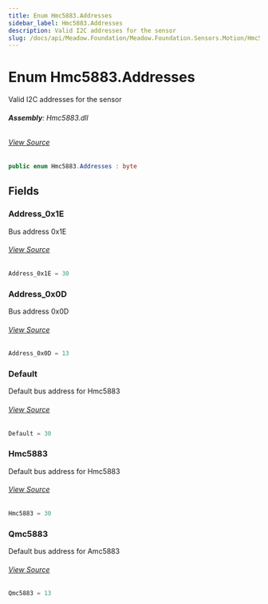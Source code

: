 ```yaml
---
title: Enum Hmc5883.Addresses
sidebar_label: Hmc5883.Addresses
description: Valid I2C addresses for the sensor
slug: /docs/api/Meadow.Foundation/Meadow.Foundation.Sensors.Motion/Hmc5883.Addresses
---
```

# Enum Hmc5883.Addresses
Valid I2C addresses for the sensor

###### **Assembly**: Hmc5883.dll
###### [View Source](https://github.com/WildernessLabs/Meadow.Foundation.git/blob/develop/Source/Meadow.Foundation.Peripherals/Sensors.Motion.Hmc5883/Driver/Hmc5883.Addresses.cs#L8)
```csharp title="Declaration"
public enum Hmc5883.Addresses : byte
```
## Fields
### Address_0x1E
Bus address 0x1E
###### [View Source](https://github.com/WildernessLabs/Meadow.Foundation.git/blob/develop/Source/Meadow.Foundation.Peripherals/Sensors.Motion.Hmc5883/Driver/Hmc5883.Addresses.cs#L13)
```csharp title="Declaration"
Address_0x1E = 30
```
### Address_0x0D
Bus address 0x0D
###### [View Source](https://github.com/WildernessLabs/Meadow.Foundation.git/blob/develop/Source/Meadow.Foundation.Peripherals/Sensors.Motion.Hmc5883/Driver/Hmc5883.Addresses.cs#L17)
```csharp title="Declaration"
Address_0x0D = 13
```
### Default
Default bus address for Hmc5883
###### [View Source](https://github.com/WildernessLabs/Meadow.Foundation.git/blob/develop/Source/Meadow.Foundation.Peripherals/Sensors.Motion.Hmc5883/Driver/Hmc5883.Addresses.cs#L21)
```csharp title="Declaration"
Default = 30
```
### Hmc5883
Default bus address for Hmc5883
###### [View Source](https://github.com/WildernessLabs/Meadow.Foundation.git/blob/develop/Source/Meadow.Foundation.Peripherals/Sensors.Motion.Hmc5883/Driver/Hmc5883.Addresses.cs#L25)
```csharp title="Declaration"
Hmc5883 = 30
```
### Qmc5883
Default bus address for Amc5883
###### [View Source](https://github.com/WildernessLabs/Meadow.Foundation.git/blob/develop/Source/Meadow.Foundation.Peripherals/Sensors.Motion.Hmc5883/Driver/Hmc5883.Addresses.cs#L29)
```csharp title="Declaration"
Qmc5883 = 13
```
